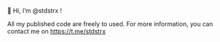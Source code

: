 👋 Hi, I’m @stdstrx !

All my published code are freely to used.
For more information, you can contact me on https://t.me/stdstrx
